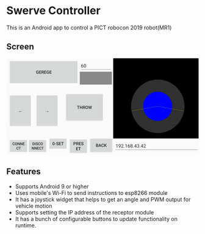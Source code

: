 # Swerve Controller

This is an Android app to control a PICT robocon 2019 robot(MR1)

## Screen

![ScreenShot](./AppScreenshot.png)

## Features

- Supports Android 9 or higher
- Uses mobile's Wi-Fi to send instructions to esp8266 module
- It has a joystick widget that helps to get an angle and PWM output for vehicle motion
- Supports setting the IP address of the receptor module
- It has a bunch of configurable buttons to update functionality on runtime.

